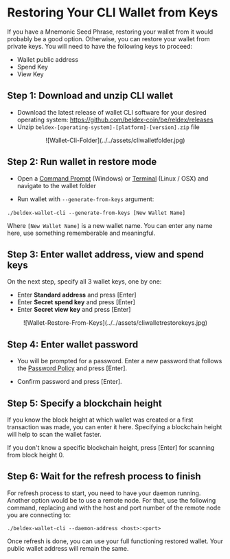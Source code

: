 # Restoring Your CLI Wallet from Keys

If you have a Mnemonic Seed Phrase, restoring your wallet from it would probably be a good option. Otherwise, you can restore your wallet from private keys. You will need to have the following keys to proceed:

- Wallet public address
- Spend Key
- View Key

## Step 1: Download and unzip CLI wallet

- Download the latest release of wallet CLI software for your desired operating system: https://github.com/beldex-coin/be/reldex/releases
- Unzip  `beldex-[operating-system]-[platform]-[version].zip` file

<center>![Wallet-Cli-Folder](../../assets/cliwalletfolder.jpg)</center>

## Step 2: Run wallet in restore mode

- Open a [Command Prompt](https://en.wikipedia.org/wiki/Cmd.exe) (Windows) or [Terminal](https://en.wikipedia.org/wiki/Terminal_emulator) (Linux / OSX) and navigate to the wallet folder

- Run wallet with `--generate-from-keys`  argument: 

`./beldex-wallet-cli --generate-from-keys [New Wallet Name]`

Where `[New Wallet Name]` is a new wallet name. You can enter any name here, use something rememberable and meaningful. 

## Step 3: Enter wallet address, view and spend keys

On the next step, specify all 3 wallet keys, one by one:

- Enter **Standard address** and press [Enter]
- Enter **Secret spend key** and press [Enter]
- Enter **Secret view key** and press [Enter]

<center>![Wallet-Restore-From-Keys](../../assets/cliwalletrestorekeys.jpg)</center>

## Step 4: Enter wallet password

- You will be prompted for a password. Enter a new password that follows the [Password Policy](https://en.wikipedia.org/wiki/Password_policy) and press [Enter].

- Confirm password and press [Enter].

## Step 5: Specify a blockchain height

If you know the block height at which wallet was created or a first transaction was made, you can enter it here. Specifying a blockchain height will help to scan the wallet faster.

If you don't know a specific blockchain height, press [Enter] for scanning from block height 0.

## Step 6: Wait for the refresh process to finish

For refresh process to start, you need to have your daemon running. Another option would be to use a remote node. For that, use the following command, replacing <host> and <port> with the host and port number of the remote node you are connecting to:

```
./beldex-wallet-cli --daemon-address <host>:<port>
```

Once refresh is done, you can use your full functioning restored wallet. Your public wallet address will remain the same.